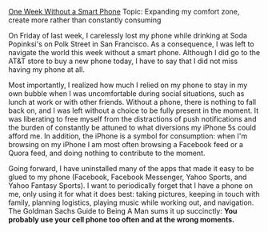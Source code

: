 <u>One Week Without a Smart Phone</u>
Topic: Expanding my comfort zone, create more rather than constantly consuming

On Friday of last week, I carelessly lost my phone while drinking at Soda Popinksi's on Polk Street in San Francisco. As a consequence, I was left to navigate the world this week without a smart phone. Although I did go to the AT&T store to buy a new phone today, I have to say that I did not miss having my phone at all. 

Most importantly, I realized how much I relied on my phone to stay in my own bubble when I was uncomfortable during social situations, such as lunch at work or with other friends. Without a phone, there is nothing to fall back on, and I was left without a choice to be fully present in the moment. It was liberating to free myself from the distractions of push notifications and the burden of constantly be attuned to what diversions my iPhone 5s could afford me. In addition, the iPhone is a symbol for consumption: when I'm browsing on my iPhone I am most often browsing a Facebook feed or a Quora feed, and doing nothing to contribute to the moment. 

Going forward, I have uninstalled many of the apps that made it easy to be glued to my phone (Facebook, Facebook Messenger, Yahoo Sports, and Yahoo Fantasy Sports). I want to periodically forget that I have a phone on me, only using it for what it does best: taking pictures, keeping in touch with family, planning logistics, playing music while working out, and navigation.  The Goldman Sachs Guide to Being A Man sums it up succinctly: <b>You probably use your cell phone too often and at the wrong moments.</b> 
